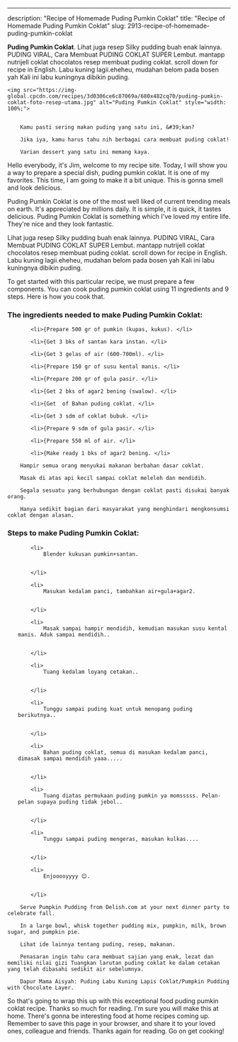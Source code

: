 ---
description: "Recipe of Homemade Puding Pumkin Coklat"
title: "Recipe of Homemade Puding Pumkin Coklat"
slug: 2913-recipe-of-homemade-puding-pumkin-coklat

<p>
	<strong>Puding Pumkin Coklat</strong>. 
	Lihat juga resep Silky pudding buah enak lainnya. PUDING VIRAL, Cara Membuat PUDING COKLAT SUPER Lembut. mantapp nutrijell coklat chocolatos resep membuat puding coklat. scroll down for recipe in English. Labu kuning lagii.eheheu, mudahan belom pada bosen yah Kali ini labu kuningnya dibikin puding.
</p>
<p>
	
	<img src="https://img-global.cpcdn.com/recipes/3d0306ce6c87069a/680x482cq70/puding-pumkin-coklat-foto-resep-utama.jpg" alt="Puding Pumkin Coklat" style="width: 100%;">
	
	
		Kamu pasti sering makan puding yang satu ini, &#39;kan?
	
		Jika iya, kamu harus tahu nih berbagai cara membuat puding coklat!
	
		Varian dessert yang satu ini memang kaya.
	
</p>
<p>
	Hello everybody, it's Jim, welcome to my recipe site. Today, I will show you a way to prepare a special dish, puding pumkin coklat. It is one of my favorites. This time, I am going to make it a bit unique. This is gonna smell and look delicious.
</p>
	
<p>
	Puding Pumkin Coklat is one of the most well liked of current trending meals on earth. It's appreciated by millions daily. It is simple, it is quick, it tastes delicious. Puding Pumkin Coklat is something which I've loved my entire life. They're nice and they look fantastic.
</p>
<p>
	Lihat juga resep Silky pudding buah enak lainnya. PUDING VIRAL, Cara Membuat PUDING COKLAT SUPER Lembut. mantapp nutrijell coklat chocolatos resep membuat puding coklat. scroll down for recipe in English. Labu kuning lagii.eheheu, mudahan belom pada bosen yah Kali ini labu kuningnya dibikin puding.
</p>

<p>
To get started with this particular recipe, we must prepare a few components. You can cook puding pumkin coklat using 11 ingredients and 9 steps. Here is how you cook that.
</p>

<h3>The ingredients needed to make Puding Pumkin Coklat:</h3>

<ol>
	
		<li>{Prepare 500 gr of pumkin (kupas, kukus). </li>
	
		<li>{Get 3 bks of santan kara instan. </li>
	
		<li>{Get 3 gelas of air (600-700ml). </li>
	
		<li>{Prepare 150 gr of susu kental manis. </li>
	
		<li>{Prepare 200 gr of gula pasir. </li>
	
		<li>{Get 2 bks of agar2 bening (swalow). </li>
	
		<li>{Get  of Bahan puding coklat. </li>
	
		<li>{Get 3 sdm of coklat bubuk. </li>
	
		<li>{Prepare 9 sdm of gula pasir. </li>
	
		<li>{Prepare 550 ml of air. </li>
	
		<li>{Make ready 1 bks of agar2 bening. </li>
	
</ol>
<p>
	
		Hampir semua orang menyukai makanan berbahan dasar coklat.
	
		Masak di atas api kecil sampai coklat meleleh dan mendidih.
	
		Segala sesuatu yang berhubungan dengan coklat pasti disukai banyak orang.
	
		Hanya sedikit bagian dari masyarakat yang menghindari mengkonsumsi coklat dengan alasan.
	
</p>

<h3>Steps to make Puding Pumkin Coklat:</h3>

<ol>
	
		<li>
			Blender kukusan pumkin+santan.
			
			
		</li>
	
		<li>
			Masukan kedalam panci, tambahkan air+gula+agar2.
			
			
		</li>
	
		<li>
			Masak sampai hampir mendidih, kemudian masukan susu kental manis. Aduk sampai mendidih..
			
			
		</li>
	
		<li>
			Tuang kedalam loyang cetakan..
			
			
		</li>
	
		<li>
			Tunggu sampai puding kuat untuk menopang puding berikutnya..
			
			
		</li>
	
		<li>
			Bahan puding coklat, semua di masukan kedalam panci, dimasak sampai mendidih yaaa.....
			
			
		</li>
	
		<li>
			Tuang diatas permukaan puding pumkin ya momsssss. Pelan-pelan supaya puding tidak jebol..
			
			
		</li>
	
		<li>
			Tunggu sampai puding mengeras, masukan kulkas....
			
			
		</li>
	
		<li>
			Enjooooyyyy 😊.
			
			
		</li>
	
</ol>

<p>
	
		Serve Pumpkin Pudding from Delish.com at your next dinner party to celebrate fall.
	
		In a large bowl, whisk together pudding mix, pumpkin, milk, brown sugar, and pumpkin pie.
	
		Lihat ide lainnya tentang puding, resep, makanan.
	
		Penasaran ingin tahu cara membuat sajian yang enak, lezat dan memiliki nilai gizi Tuangkan larutan puding coklat ke dalam cetakan yang telah dibasahi sedikit air sebelumnya.
	
		Dapur Mama Aisyah: Puding Labu Kuning Lapis Coklat/Pumpkin Pudding with Chocolate Layer.
	
</p>

<p>
	So that's going to wrap this up with this exceptional food puding pumkin coklat recipe. Thanks so much for reading. I'm sure you will make this at home. There's gonna be interesting food at home recipes coming up. Remember to save this page in your browser, and share it to your loved ones, colleague and friends. Thanks again for reading. Go on get cooking!
</p>
